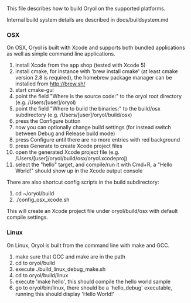 This file describes how to build Oryol on the supported platforms.

Internal build system details are described in docs/buildsystem.md

### OSX ###

On OSX, Oryol is built with Xcode and supports both bundled applications as well as simple command line applications.

1. install Xcode from the app shop (tested with Xcode 5)
2. install cmake, for instance with 'brew install cmake' (at least cmake version 2.8 is required), the 
homebrew package manager can be installed from http://brew.sh/
3. start cmake-gui
4. point the field "Where is the source code:" to the oryol root directory (e.g. /Users/[user]/oryol)
5. point the field "Where to build the binaries:" to the build/osx subdirectory (e.g. /Users/[user]/oryol/build/osx)
6. press the Configure button
7. now you can optionally change build settings (for instead switch between Debug and Release build mode)
8. press Configure until there are no more entries with red background
9. press Generate to create Xcode project files
10. open the generated Xcode project file (e.g. /Users/[user]/oryol/build/osx/oryol.xcodeproj)
11. select the "hello" target, and compile/run it with Cmd+R, a "Hello World!" should show up in the Xcode output console

There are also shortcut config scripts in the build subdirectory:

1. cd ~/oryol/build
2. ./config_osx_xcode.sh

This will create an Xcode project file under oryol/build/osx with default compile settings.

### Linux ###

On Linux, Oryol is built from the command line with make and GCC.

1. make sure that GCC and make are in the path
2. cd to oryol/build
3. execute ./build_linux_debug_make.sh
4. cd to oryol/build/linux
5. execute 'make hello', this should compile the hello world sample
6. go to oryol/bin/linux, there should be a 'hello_debug' executable, running this should display 'Hello World!'
